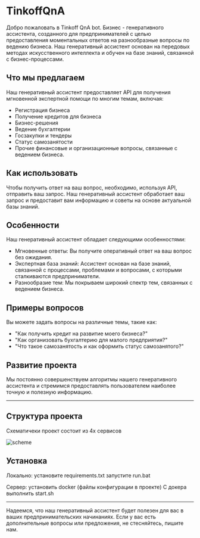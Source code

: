 # TinkoffQnA

Добро пожаловать в Tinkoff QnA bot. Бизнес - генеративного ассистента, созданного для предпринимателей с целью предоставления моментальных ответов на разнообразные вопросы по ведению бизнеса. Наш генеративный ассистент основан на передовых методах искусственного интеллекта и обучен на базе знаний, связанной с бизнес-процессами.

## Что мы предлагаем

Наш генеративный ассистент предоставляет API для получения мгновенной экспертной помощи по многим темам, включая:

- Регистрация бизнеса
- Получение кредитов для бизнеса
- Бизнес-решения
- Ведение бухгалтерии
- Госзакупки и тендеры
- Статус самозанятости
- Прочие финансовые и организационные вопросы, связанные с ведением бизнеса.

## Как использовать

Чтобы получить ответ на ваш вопрос, необходимо, используя API, отправить ваш запрос. Наш генеративный ассистент обработает ваш запрос и предоставит вам информацию и советы на основе актуальной базы знаний.

## Особенности

Наш генеративный ассистент обладает следующими особенностями:

- Мгновенные ответы: Вы получите оперативный ответ на ваш вопрос без ожидания.
- Экспертная база знаний: Ассистент основан на базе знаний, связанной с процессами, проблемами и вопросами, с которыми сталкиваются предприниматели.
- Разнообразие тем: Мы покрываем широкий спектр тем, связанных с ведением бизнеса.

## Примеры вопросов

Вы можете задать вопросы на различные темы, такие как:

- "Как получить кредит на развитие моего бизнеса?"
- "Как организовать бухгалтерию для малого предприятия?"
- "Что такое самозанятость и как оформить статус самозанятого?"

## Развитие проекта

Мы постоянно совершенствуем алгоритмы нашего генеративного ассистента и стремимся предоставлять пользователем наиболее точную и полезную информацию.

---


## Структура проекта

Схематичеки проект состоит из 4х сервисов

![scheme](https://github.com/GLEZH/TinkoffQnA/assets/73732675/91fc8abe-725a-4726-a52b-682f58ff69d6)

## Установка

Локально: установите requirements.txt 
          запустите run.bat

Сервер:  установить docker (файлы конфигурации в проекте)
         С докера выполнить start.sh

---

Надеемся, что наш генеративный ассистент будет полезен для вас в ваших предпринимательских начинаниях. Если у вас есть дополнительные вопросы или предложения, не стесняйтесь, пишите нам.
